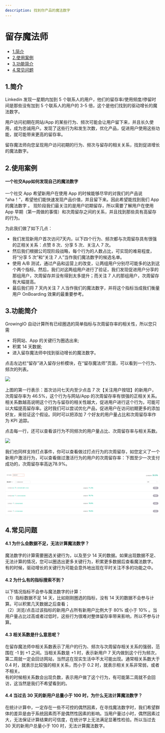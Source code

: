 ```yaml
---
description: 找到你产品的魔法数字
---
```


# 留存魔法师

* [1.简介](magic-number.md#1-jian-jie)
* [2.使用案例](magic-number.md#2-shi-yong-an-li)
* [3.功能简介](magic-number.md#3-gong-neng-jian-jie)
* [4.常见问题](magic-number.md#4-chang-jian-wen-ti)

## 1.简介

Linkedin 发现一星期内加到 5 个联系人的用户，他们的留存率/使用频度/停留时间是那些没有加到 5 个联系人的用户的 3-5 倍，这个是他们找到的驱动增长的魔法数字。

用户访问初期在网站/App 的某些行为、频次可能会让用户留下来，并且长久使用，成为忠诚用户。发现了这些行为和发生次数，优化产品，促进用户使用这些功能，就可能带来更高的留存率。

留存魔法师向您呈现用户访问初期的行为、频次与留存的相关关系，找到促进增长的魔法数字。

## 2.使用案例

#### 一个社交App如何发现自己的魔法数字 <a id="&#x4E00;&#x4E2A;&#x793E;&#x4EA4;app&#x5982;&#x4F55;&#x53D1;&#x73B0;&#x81EA;&#x5DF1;&#x7684;&#x9B54;&#x6CD5;&#x6570;&#x5B57;"></a>

一个社交 App 希望新用户在使用 App 的时候能够尽早的对我们的产品说 “aha！”，希望他们能快速发现产品价值，并且留下来。因此希望能找到我们 App 的魔法数字 。 现阶段我们最关注的是用户初期留存，所以需要了解用户在使用 App 早期（第一周做的事情）和次周留存之间的关系，并且找到那些具有高留存的行为。

为此我们做了如下几点：

* 我们发现新用户首次访问7天内，以下四个行为、频次都与次周留存具有很强的正相关关系：点赞 8 次、分享 5 次、关注人 7 次。
* 然后我们根据公司现阶段战略，每个行为的人数占比，可实现的难易程度，将“分享 5 次”和“关注 7 人”当作我们魔法数字的候选名单。
* 使用 A/B 测试，通过产品和运营上的改变，让两组用户分别尽可能多的达到这个两个指标。然后，我们对这两组用户进行了验证，我们发现促进用户分享的那组用户，次周留存并没有得到太多提升；而关注 7 人的那组用户，次周留存有大幅提高。
* 最后我们将 7 天内关注 7 人当作我们的魔法数字，并将这个指标当成我们衡量用户 OnBoarding 效果的最重要参考。

## 3.功能简介

GrowingIO 自动计算所有已经圈选的简单指标与次周留存率的相关性，所以您只需

* 将网站、App 的关键行为圈选出来;
* 积累 14 天数据;
* 进入留存魔法师中找到驱动增长的魔法数字。

点击左边栏“留存”进入留存分析模块，在“留存魔法师”页面，可以看到一个行为、频次的列表。

![](https://docs.growingio.com/.gitbook/assets/gandalf-3.png)

上图的第一行表示：首次访问七天内至少点击 7 次【关注用户按钮】的新用户，次周留存率为 46.5%，这个行为与网站/App 的次周留存率有很强的正相关关系。  
相关系数越高说明这个行为与留存的相关性越大，促进用户进行这个行为，可能可以大幅提高留存率。这时我们可以尝试优化产品，促进用户在访问初期更多的添加好友，来验证这个假设。同时可以把添加 7 个好友的用户量占比和次周留存率作为 KPI 追踪。

点击每一行，还可以查看该行为不同频次的用户量占比、次周留存率与相关系数。

![](https://docs.growingio.com/.gitbook/assets/gandalf-2.png)



我们也同样支持打点事件，你可以查看做过打点行为的次周留存，如您定义了一个新用户激活行为，可以查看做过激活行为的用户的次周留存率：下图至少一次支付成功的，次周留存率高达78.9%。

![](../.gitbook/assets/image%20%2859%29.png)

## 4.常见问题

#### 4.1 为什么会数据不足，无法计算魔法数字？ <a id="1&#x4E3A;&#x4EC0;&#x4E48;&#x4F1A;&#x6570;&#x636E;&#x4E0D;&#x8DB3;&#xFF0C;&#x65E0;&#x6CD5;&#x8BA1;&#x7B97;&#x9B54;&#x6CD5;&#x6570;&#x5B57;&#xFF1F;"></a>

魔法数字的计算需要圈选关键行为，以及至少 14 天的数据。如果出现数据不足、无法计算的情况，您可以圈选出更多关键行为，积累更多数据后查看魔法数字。  
有的时候，驱动增长的关键行为可能会意外地出现在平时关注不多的功能之中。

#### 4.2 为什么有的指标搜索不到？ <a id="2&#x4E3A;&#x4EC0;&#x4E48;&#x6709;&#x7684;&#x6307;&#x6807;&#x641C;&#x7D22;&#x4E0D;&#x5230;&#xFF1F;"></a>

以下情况指标不会参与魔法数字的计算：  
（1）指标数据不足 14 天，比如刚刚圈选的指标，没有 14 天的数据不会参与计算。可以积累几天数据之后查看；  
（2）浏览/点击过该指标的新用户占所有新用户比例大于 80% 或小于 10% 。当用户量占比过高或者过低时，这些行为很难对整体留存率带来影响，所以不参与计算。

#### 4.3 相关系数是什么意思呢？ <a id="3&#x76F8;&#x5173;&#x7CFB;&#x6570;&#x662F;&#x4EC0;&#x4E48;&#x610F;&#x601D;&#x5462;&#xFF1F;"></a>

在留存魔法师中相关系数表示了用户的行为、频次与次周留存相关关系的强弱，范围在 -1 到 +1 之间。当相关系数是 +1 时，表示新用户 7 天内做到这个行为频次，第二周就一定会回访网站，当然这在现实生活中不太可能出现。通常相关系数大于 0.4 时，就表示比较强的相关关系，而小于 0.2 时，就表示相关关系非常弱，或者不相关。  
有的时候相关系数会出现负数，表示用户做了这个行为，有可能第二周就不会回访，这当然是我们不希望看到的。

#### 4.4 当过去 30 天的新用户总量小于 100 时，为什么无法计算魔法数字？ <a id="4&#x5F53;&#x8FC7;&#x53BB;30&#x5929;&#x7684;&#x65B0;&#x7528;&#x6237;&#x603B;&#x91CF;&#x5C0F;&#x4E8E;100&#x65F6;&#xFF0C;&#x4E3A;&#x4EC0;&#x4E48;&#x65E0;&#x6CD5;&#x8BA1;&#x7B97;&#x9B54;&#x6CD5;&#x6570;&#x5B57;&#xFF1F;"></a>

在统计计算中，一定存在一些不可控的偶然因素，在寻找魔法数字时，我们希望群体的差异是由于系统因素而不是偶然性因素的影响。当用户量过小时，偶然因素过大，无法保证计算结果的可信度，在统计学上无法满足显著性检验。所以当过去 30 天的新用户总量小于 100 时，无法计算魔法数字。

